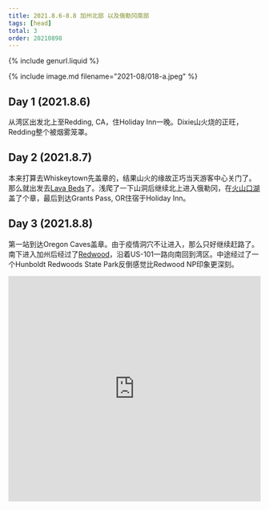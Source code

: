 ```yaml
---
title: 2021.8.6-8.8 加州北部 以及俄勒冈南部
tags: [head]
total: 3
order: 20210898
---
```


{% include genurl.liquid %}

{% include image.md filename="2021-08/018-a.jpeg" %}

## Day 1 (2021.8.6)
从湾区出发北上至Redding, CA，住Holiday Inn一晚。Dixie山火烧的正旺，Redding整个被烟雾笼罩。

## Day 2 (2021.8.7)
本来打算去Whiskeytown先盖章的，结果山火的缘故正巧当天游客中心关门了。那么就出发去[Lava Beds]({{arr[0]}})了。浅爬了一下山洞后继续北上进入俄勒冈，在[火山口湖]({{arr[1]}})盖了个章，最后到达Grants Pass, OR住宿于Holiday Inn。

## Day 3 (2021.8.8)
第一站到达Oregon Caves盖章。由于疫情洞穴不让进入，那么只好继续赶路了。南下进入加州后经过了[Redwood]({{arr[2]}})，沿着US-101一路向南回到湾区。中途经过了一个Hunboldt Redwoods State Park反倒感觉比Redwood NP印象更深刻。

<iframe src="https://www.google.com/maps/embed?pb=!1m70!1m12!1m3!1d9118155.796954164!2d-124.50796802268819!3d36.328106436175005!2m3!1f0!2f0!3f0!3m2!1i1024!2i768!4f13.1!4m55!3e0!4m5!1s0x80859a6d00690021%3A0x4a501367f076adff!2sSF%2C%20CA!3m2!1d37.7749295!2d-122.4194155!4m5!1s0x54d2ecc90ff09fbb%3A0x669d88d44640e1f9!2sHoliday%20Inn%20Redding%2C%20an%20IHG%20Hotel%2C%20Hilltop%20Drive%2C%20Redding%2C%20CA!3m2!1d40.579823999999995!2d-122.35897999999999!4m5!1s0x54cea67b57f59be3%3A0x7f5c1c5b08a8f5cb!2sLava%20Beds%20Visitor%20Center%2C%20Indian%20Well%20Campground%20Trail%2C%20Tulelake%2C%20CA!3m2!1d41.714256!2d-121.5098072!4m5!1s0x54c6170840e5e339%3A0x902bf2e1452fe3a3!2sCrater%20Lake%20National%20Park%2C%20Crater%20Lake%2C%20OR!3m2!1d42.8971722!2d-122.13374449999999!4m5!1s0x54c579823d1ab81b%3A0x30eaf95aa991e1a0!2sHoliday%20Inn%20Express%20Grants%20Pass%2C%20an%20IHG%20Hotel%2C%20Northeast%20Agness%20Avenue%2C%20Grants%20Pass%2C%20OR!3m2!1d42.43813!2d-123.2972144!4m5!1s0x54cff9cc492113c9%3A0xc4eea6e71fa0ed33!2sIllinois%20Valley%20Visitor%20Center%2C%20Caves%20Highway%2C%20Cave%20Junction%2C%20OR!3m2!1d42.161836699999995!2d-123.6446769!4m5!1s0x54d06bd9aef11bbb%3A0xcae41baef06e4abb!2sHiouchi%20Visitor%20Center%2C%20U.S.%20199%2C%20Crescent%20City%2C%20CA!3m2!1d41.7967678!2d-124.08181789999999!4m5!1s0x54d46239b81a1b25%3A0xc4c2d9817522b889!2sHumboldt%20Redwoods%20State%20Park%20Visitor%20Center%2C%20Avenue%20of%20the%20Giants%2C%20Myers%20Flat%2C%20CA!3m2!1d40.3084963!2d-123.9082047!4m5!1s0x80859a6d00690021%3A0x4a501367f076adff!2sSF%2C%20CA!3m2!1d37.7749295!2d-122.4194155!5e0!3m2!1sen!2sus!4v1652160945048!5m2!1sen!2sus" width="100%" height="450" style="border:0;" allowfullscreen="" loading="lazy" referrerpolicy="no-referrer-when-downgrade"></iframe>
